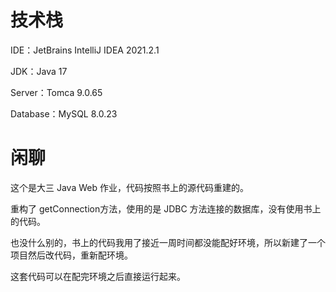 # 技术栈

IDE：JetBrains IntelliJ IDEA 2021.2.1

JDK：Java 17

Server：Tomca 9.0.65

Database：MySQL 8.0.23

# 闲聊

这个是大三 Java Web 作业，代码按照书上的源代码重建的。

重构了 getConnection方法，使用的是 JDBC 方法连接的数据库，没有使用书上的代码。

也没什么别的，书上的代码我用了接近一周时间都没能配好环境，所以新建了一个项目然后改代码，重新配环境。

这套代码可以在配完环境之后直接运行起来。
